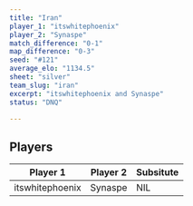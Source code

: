 ```yaml
---
title: "Iran"
player_1: "itswhitephoenix"
player_2: "Synaspe"
match_difference: "0-1"
map_difference: "0-3"
seed: "#121"
average_elo: "1134.5"
sheet: "silver"
team_slug: "iran"
excerpt: "itswhitephoenix and Synaspe"
status: "DNQ"

---
```

## Players

| Player 1 | Player 2 | Subsitute |
| -- | -- | -- |
| itswhitephoenix | Synaspe | NIL |
